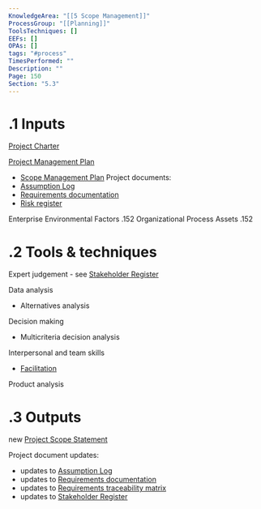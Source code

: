 ```yaml
---
KnowledgeArea: "[[5 Scope Management]]"
ProcessGroup: "[[Planning]]"
ToolsTechniques: []
EEFs: []
OPAs: []
tags: "#process"
TimesPerformed: ""
Description: ""
Page: 150
Section: "5.3"
---
```

# .1 Inputs
[Project Charter](Project%20Charter.md)

[Project Management Plan](Project%20Management%20Plan.md)
* [Scope Management Plan](Scope%20Management%20Plan.md)
Project documents:
* [Assumption Log](Assumption%20Log.md)
* [Requirements documentation](Requirements%20documentation.md)
* [Risk register](Risk%20register.md)

Enterprise Environmental Factors  .152
Organizational Process Assets .152

# .2 Tools & techniques
Expert judgement - see [Stakeholder Register](Stakeholder%20Register.md)

Data analysis
* Alternatives analysis

Decision making
* Multicriteria decision analysis

Interpersonal and team skills
* [Facilitation](Facilitation.md)

Product analysis


# .3 Outputs
new [Project Scope Statement](Project%20Scope%20Statement.md)

Project document updates:
* updates to [Assumption Log](Assumption%20Log.md)
* updates to [Requirements documentation](Requirements%20documentation.md)
* updates to [Requirements traceability matrix](Requirements%20traceability%20matrix.md)
* updates to [Stakeholder Register](Stakeholder%20Register.md)
 


